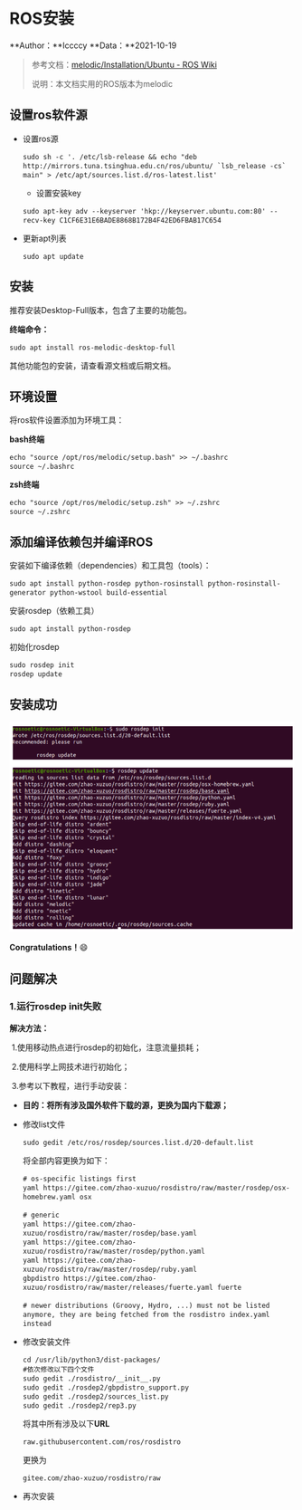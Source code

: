 # ROS安装

**Author：**Iccccy     **Data：**2021-10-19

> 参考文档：[melodic/Installation/Ubuntu - ROS Wiki](http://wiki.ros.org/melodic/Installation/Ubuntu)
>
> 说明：本文档实用的ROS版本为melodic

## 设置ros软件源

+ 设置ros源

  ```shell
  sudo sh -c '. /etc/lsb-release && echo "deb http://mirrors.tuna.tsinghua.edu.cn/ros/ubuntu/ `lsb_release -cs` main" > /etc/apt/sources.list.d/ros-latest.list'
  ```

  + 设置安装key

  ```shell
  sudo apt-key adv --keyserver 'hkp://keyserver.ubuntu.com:80' --recv-key C1CF6E31E6BADE8868B172B4F42ED6FBAB17C654
  ```

+ 更新apt列表

  ```shell
  sudo apt update
  ```

## 安装

推荐安装Desktop-Full版本，包含了主要的功能包。

**终端命令：**

```shell
sudo apt install ros-melodic-desktop-full
```

其他功能包的安装，请查看源文档或后期文档。

## 环境设置

将ros软件设置添加为环境工具：

**bash终端**

```shell
echo "source /opt/ros/melodic/setup.bash" >> ~/.bashrc
source ~/.bashrc
```

**zsh终端**

```shell
echo "source /opt/ros/melodic/setup.zsh" >> ~/.zshrc
source ~/.zshrc
```

## 添加编译依赖包并编译ROS

安装如下编译依赖（dependencies）和工具包（tools）：

```shell
sudo apt install python-rosdep python-rosinstall python-rosinstall-generator python-wstool build-essential
```

安装rosdep（依赖工具）

```shell
sudo apt install python-rosdep
```

初始化rosdep

```shell
sudo rosdep init
rosdep update
```

## 安装成功

![](ROS安装/image-20211019210736290.png)

**Congratulations！**:smile:

## **问题解决**

### 1.运行**rosdep init**失败

**解决方法：**

​	1.使用移动热点进行rosdep的初始化，注意流量损耗；

​	2.使用科学上网技术进行初始化；

​	3.参考以下教程，进行手动安装：

+ **目的：将所有涉及国外软件下载的源，更换为国内下载源；**

+ 修改list文件

  ```
  sudo gedit /etc/ros/rosdep/sources.list.d/20-default.list
  ```

  将全部内容更换为如下：

  ```shell
  # os-specific listings first
  yaml https://gitee.com/zhao-xuzuo/rosdistro/raw/master/rosdep/osx-homebrew.yaml osx
  
  # generic
  yaml https://gitee.com/zhao-xuzuo/rosdistro/raw/master/rosdep/base.yaml
  yaml https://gitee.com/zhao-xuzuo/rosdistro/raw/master/rosdep/python.yaml
  yaml https://gitee.com/zhao-xuzuo/rosdistro/raw/master/rosdep/ruby.yaml
  gbpdistro https://gitee.com/zhao-xuzuo/rosdistro/raw/master/releases/fuerte.yaml fuerte
  
  # newer distributions (Groovy, Hydro, ...) must not be listed anymore, they are being fetched from the rosdistro index.yaml instead
  
  ```

  

+ 修改安装文件

  ```shell
  cd /usr/lib/python3/dist-packages/
  #依次修改以下四个文件
  sudo gedit ./rosdistro/__init__.py
  sudo gedit ./rosdep2/gbpdistro_support.py
  sudo gedit ./rosdep2/sources_list.py 
  sudo gedit ./rosdep2/rep3.py
  ```

  将其中所有涉及以下**URL**

  ```shell
  raw.githubusercontent.com/ros/rosdistro
  ```

  更换为

  ```shel
  gitee.com/zhao-xuzuo/rosdistro/raw
  ```

+ 再次安装

